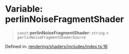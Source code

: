 # Variable: perlinNoiseFragmentShader

> `const` **perlinNoiseFragmentShader**: `string` = `perlinNoiseFragmentShaderSource`

Defined in: [rendering/shaders/includes/index.ts:16](https://github.com/Forge-Game-Engine/Forge/blob/5b90130e2e0c679482e3bd31c32cbea9b4cffce1/src/rendering/shaders/includes/index.ts#L16)
